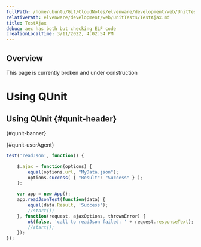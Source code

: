 ```yaml
---
fullPath: /home/ubuntu/Git/CloudNotes/elvenware/development/web/UnitTests/TestAjax.md
relativePath: elvenware/development/web/UnitTests/TestAjax.md
title: TestAjax
debug: aec has both but checking ELF code
creationLocalTime: 3/11/2022, 4:02:54 PM
---
```


<!-- toc -->
<!-- tocstop -->

## Overview

This page is currently broken and under construction

<script src="http://code.jquery.com/jquery-latest.js" type="text/javascript"></script>
<script src="https://cdnjs.cloudflare.com/ajax/libs/jquery-validate/1.19.0/jquery.validate.js"></script>
<script
  src="https://code.jquery.com/qunit/qunit-2.9.2.css"
  integrity="sha256-toepOe5D+ddXgUOGsijnhymZna5bakJ0gwRC/3bK1b0="
  crossorigin="anonymous"></script>
<!-- script
  src="https://code.jquery.com/qunit/qunit-2.9.2.js"
  integrity="sha256-EQ5rv6kPFPKQUYY+P4H6fm/le+yFRLVAb//2PfBswfE="
  crossorigin="anonymous"></script -->

<script src="/javascripts/dev-web/TestAjax.js" type="text/javascript"></script>

<div id="qunit-fixture">
<h1 id="qunit-header">Using QUnit</h1>
<h2 id="qunit-banner"></h2>
<h2 id="qunit-userAgent"></h2>
<ol id="qunit-tests">
</ol>

<ul id="debug"></ul>


## Using QUnit {#qunit-header}


 {#qunit-banner}

 {#qunit-userAgent}


```javascript
test('readJson', function() {

	$.ajax = function(options) {
      	equal(options.url, "MyData.json");
      	options.success( { "Result": "Success" } );
  	};

	var app = new App();
	app.readJsonTest(function(data) {
		equal(data.Result, 'Success');
		//start();
	}, function(request, ajaxOptions, thrownError) {
		ok(false, 'call to readJson failed: ' + request.responseText);
		//start();
	});
});
```

